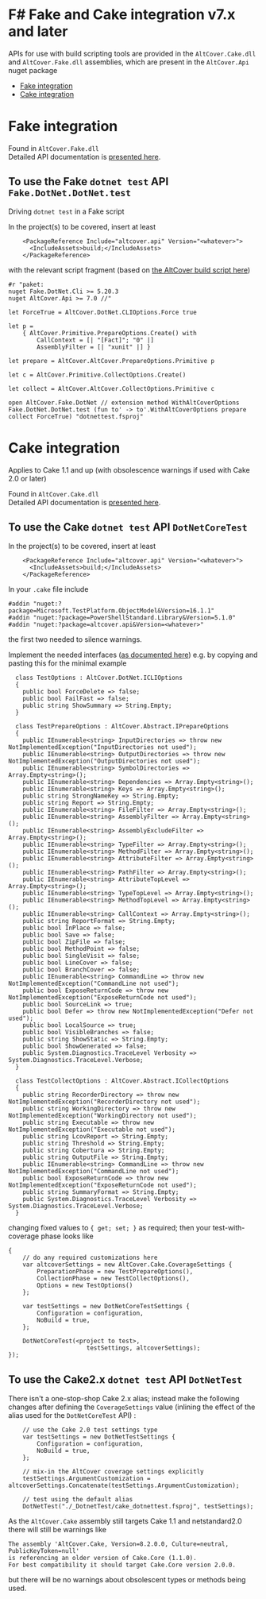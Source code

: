 # F# Fake and Cake integration v7.x and later

APIs for use with build scripting tools are provided in the `AltCover.Cake.dll` and `AltCover.Fake.dll` assemblies, which are present in the `AltCover.Api` nuget package

* [Fake integration](#fake-integration)
* [Cake integration](#cake-integration)

# Fake integration 
Found in `AltCover.Fake.dll`  
Detailed API documentation is [presented here](AltCover.Fake/Fake-fsapidoc).

## To use the Fake `dotnet test` API `Fake.DotNet.DotNet.test`
Driving `dotnet test` in a Fake script 

In the project(s) to be covered, insert at least

```
    <PackageReference Include="altcover.api" Version="<whatever>">
      <IncludeAssets>build;</IncludeAssets>
    </PackageReference>
```

with the relevant script fragment (based on [the AltCover build script here](https://github.com/SteveGilham/altcover/blob/9b12b5b27f2877fcde186c1d8c08f6335108e306/Build/targets.fsx#L3425-L3454))

```
#r "paket:
nuget Fake.DotNet.Cli >= 5.20.3
nuget AltCover.Api >= 7.0 //"

let ForceTrue = AltCover.DotNet.CLIOptions.Force true

let p =
    { AltCover.Primitive.PrepareOptions.Create() with
        CallContext = [| "[Fact]"; "0" |]
        AssemblyFilter = [| "xunit" |] }

let prepare = AltCover.AltCover.PrepareOptions.Primitive p

let c = AltCover.Primitive.CollectOptions.Create()

let collect = AltCover.AltCover.CollectOptions.Primitive c

open AltCover.Fake.DotNet // extension method WithAltCoverOptions
Fake.DotNet.DotNet.test (fun to' -> to'.WithAltCoverOptions prepare collect ForceTrue) "dotnettest.fsproj"

```

# Cake integration 

Applies to Cake 1.1 and up (with obsolescence warnings if used with Cake 2.0 or later)

Found in `AltCover.Cake.dll`  
Detailed API documentation is [presented here](AltCover.Cake/AltCover.Cake-apidoc).

## To use the Cake `dotnet test` API `DotNetCoreTest`

In the project(s) to be covered, insert at least

```
    <PackageReference Include="altcover.api" Version="<whatever>">
      <IncludeAssets>build;</IncludeAssets>
    </PackageReference>
```

In your `.cake` file include

```
#addin "nuget:?package=Microsoft.TestPlatform.ObjectModel&Version=16.1.1"
#addin "nuget:?package=PowerShellStandard.Library&Version=5.1.0"
#addin "nuget:?package=altcover.api&Version=<whatever>"

```
the first two needed to silence warnings.

Implement the needed interfaces ([as documented here](AltCover.Engine/AltCover/Abstract-apidoc)) e.g. by copying and pasting this for the minimal example
```
  class TestOptions : AltCover.DotNet.ICLIOptions
  {
    public bool ForceDelete => false;
    public bool FailFast => false;
    public string ShowSummary => String.Empty;
  }

  class TestPrepareOptions : AltCover.Abstract.IPrepareOptions
  {
    public IEnumerable<string> InputDirectories => throw new NotImplementedException("InputDirectories not used");
    public IEnumerable<string> OutputDirectories => throw new NotImplementedException("OutputDirectories not used");
    public IEnumerable<string> SymbolDirectories => Array.Empty<string>();
    public IEnumerable<string> Dependencies => Array.Empty<string>();
    public IEnumerable<string> Keys => Array.Empty<string>();
    public string StrongNameKey => String.Empty;
    public string Report => String.Empty;
    public IEnumerable<string> FileFilter => Array.Empty<string>();
    public IEnumerable<string> AssemblyFilter => Array.Empty<string>();
    public IEnumerable<string> AssemblyExcludeFilter => Array.Empty<string>();
    public IEnumerable<string> TypeFilter => Array.Empty<string>();
    public IEnumerable<string> MethodFilter => Array.Empty<string>();
    public IEnumerable<string> AttributeFilter => Array.Empty<string>();
    public IEnumerable<string> PathFilter => Array.Empty<string>();
    public IEnumerable<string> AttributeTopLevel => Array.Empty<string>();
    public IEnumerable<string> TypeTopLevel => Array.Empty<string>();
    public IEnumerable<string> MethodTopLevel => Array.Empty<string>();
    public IEnumerable<string> CallContext => Array.Empty<string>();
    public string ReportFormat => String.Empty;
    public bool InPlace => false;
    public bool Save => false;
    public bool ZipFile => false;
    public bool MethodPoint => false;
    public bool SingleVisit => false;
    public bool LineCover => false;
    public bool BranchCover => false;
    public IEnumerable<string> CommandLine => throw new NotImplementedException("CommandLine not used");
    public bool ExposeReturnCode => throw new NotImplementedException("ExposeReturnCode not used");
    public bool SourceLink => true;
    public bool Defer => throw new NotImplementedException("Defer not used");
    public bool LocalSource => true;
    public bool VisibleBranches => false;
    public string ShowStatic => String.Empty;
    public bool ShowGenerated => false;
    public System.Diagnostics.TraceLevel Verbosity => System.Diagnostics.TraceLevel.Verbose;
  }

  class TestCollectOptions : AltCover.Abstract.ICollectOptions
  {
    public string RecorderDirectory => throw new NotImplementedException("RecorderDirectory not used");
    public string WorkingDirectory => throw new NotImplementedException("WorkingDirectory not used");
    public string Executable => throw new NotImplementedException("Executable not used");
    public string LcovReport => String.Empty;
    public string Threshold => String.Empty;
    public string Cobertura => String.Empty;
    public string OutputFile => String.Empty;
    public IEnumerable<string> CommandLine => throw new NotImplementedException("CommandLine not used");
    public bool ExposeReturnCode => throw new NotImplementedException("ExposeReturnCode not used");
    public string SummaryFormat => String.Empty;
    public System.Diagnostics.TraceLevel Verbosity => System.Diagnostics.TraceLevel.Verbose;
  }
```
changing fixed values to `{ get; set; }` as required; then your test-with-coverage phase looks like
```
{
    // do any required customizations here
    var altcoverSettings = new AltCover.Cake.CoverageSettings {
        PreparationPhase = new TestPrepareOptions(),
        CollectionPhase = new TestCollectOptions(),
        Options = new TestOptions()
    };

    var testSettings = new DotNetCoreTestSettings {
        Configuration = configuration,
        NoBuild = true,
    };

    DotNetCoreTest(<project to test>,
                      testSettings, altcoverSettings);
});

```

## To use the Cake2.x `dotnet test` API `DotNetTest`

There isn't a one-stop-shop Cake 2.x alias; instead make the following changes after defining the `CoverageSettings` value (inlining the effect of the alias used for the `DotNetCoreTest` API) :

```
    // use the Cake 2.0 test settings type
    var testSettings = new DotNetTestSettings {
        Configuration = configuration,
        NoBuild = true,
    };

    // mix-in the AltCover coverage settings explicitly
    testSettings.ArgumentCustomization = altcoverSettings.Concatenate(testSettings.ArgumentCustomization);

    // test using the default alias
    DotNetTest("./_DotnetTest/cake_dotnettest.fsproj", testSettings);

```

As the `AltCover.Cake` assembly still targets Cake 1.1 and netstandard2.0 there will still be warnings like
```
The assembly 'AltCover.Cake, Version=8.2.0.0, Culture=neutral, PublicKeyToken=null'
is referencing an older version of Cake.Core (1.1.0).
For best compatibility it should target Cake.Core version 2.0.0.
```
but there will be no warnings about obsolescent types or methods being used.